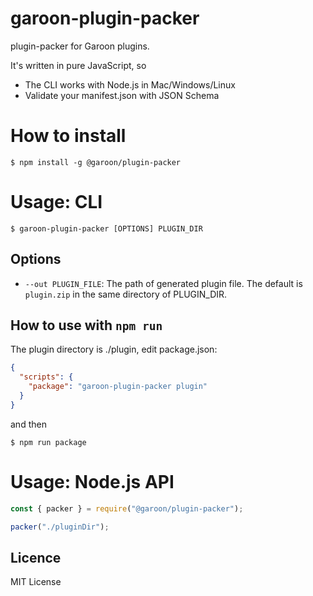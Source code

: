 garoon-plugin-packer
====

plugin-packer for Garoon plugins.

It's written in pure JavaScript, so

- The CLI works with Node.js in Mac/Windows/Linux
- Validate your manifest.json with JSON Schema

# How to install

```shell script
$ npm install -g @garoon/plugin-packer
```

# Usage: CLI

```shell script
$ garoon-plugin-packer [OPTIONS] PLUGIN_DIR
```

## Options

- `--out PLUGIN_FILE`: The path of generated plugin file. The default is `plugin.zip` in the same directory of PLUGIN_DIR.

## How to use with `npm run`

The plugin directory is ./plugin, edit package.json:

```json
{
  "scripts": {
    "package": "garoon-plugin-packer plugin"
  }
}
```

and then

```shell script
$ npm run package
```

# Usage: Node.js API

```js
const { packer } = require("@garoon/plugin-packer");

packer("./pluginDir");
```

## Licence

MIT License

